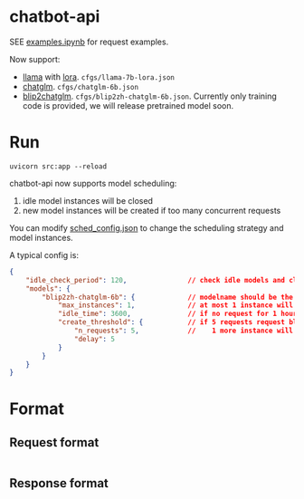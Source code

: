 # chatbot-api

SEE [examples.ipynb](examples.ipynb) for request examples.

Now support:

* [llama](https://huggingface.co/decapoda-research/llama-7b-hf) with [lora](https://huggingface.co/tloen/alpaca-lora-7b). `cfgs/llama-7b-lora.json`
* [chatglm](https://huggingface.co/THUDM/chatglm-6b). `cfgs/chatglm-6b.json`
* [blip2chatglm](https://github.com/XiPotatonium/LAVIS). `cfgs/blip2zh-chatglm-6b.json`. Currently only training code is provided, we will release pretrained model soon.

# Run

```
uvicorn src:app --reload
```

chatbot-api now supports model scheduling:

1. idle model instances will be closed
2. new model instances will be created if too many concurrent requests

You can modify [sched_config.json](sched_config.json) to change the scheduling strategy and model instances.

A typical config is:

```json
{
    "idle_check_period": 120,               // check idle models and close them every 120 seconds
    "models": {
        "blip2zh-chatglm-6b": {             // modelname should be the same as the config filename under cfgs/
            "max_instances": 1,             // at most 1 instance will be created
            "idle_time": 3600,              // if no request for 1 hours, the instance will be closed
            "create_threshold": {           // if 5 requests request blip2zh-chatglm-6b in 5 seconds,
                "n_requests": 5,            //    1 more instance will be created (not exceeding max_instances)
                "delay": 5
            }
        }
    }
}
```

# Format

## Request format

```json

```

## Response format
